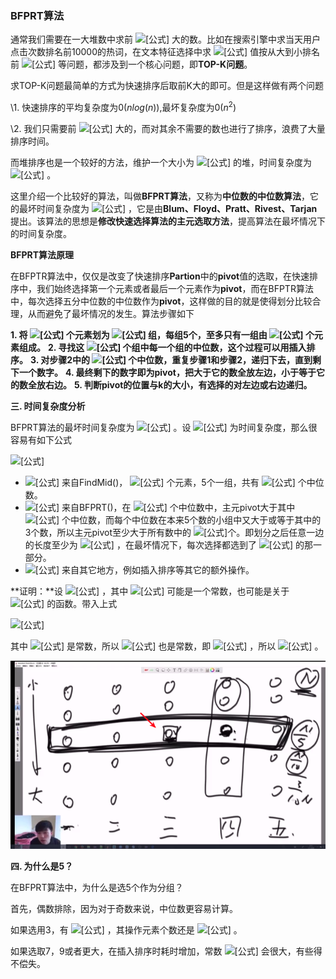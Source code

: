 ### BFPRT算法



通常我们需要在一大堆数中求前 ![[公式]](https://www.zhihu.com/equation?tex=k) 大的数。比如在搜索引擎中求当天用户点击次数排名前10000的热词，在文本特征选择中求 ![[公式]](https://www.zhihu.com/equation?tex=tf-idf) 值按从大到小排名前 ![[公式]](https://www.zhihu.com/equation?tex=k) 等问题，都涉及到一个核心问题，即**TOP-K问题**。



求TOP-K问题最简单的方式为快速排序后取前K大的即可。但是这样做有两个问题

\1. 快速排序的平均复杂度为$0(nlog(n))$,最坏复杂度为$0(n^2)$

\2. 我们只需要前 ![[公式]](https://www.zhihu.com/equation?tex=k) 大的，而对其余不需要的数也进行了排序，浪费了大量排序时间。

而堆排序也是一个较好的方法，维护一个大小为 ![[公式]](https://www.zhihu.com/equation?tex=k) 的堆，时间复杂度为 ![[公式]](https://www.zhihu.com/equation?tex=O%28n%5Clog%28k%29%29) 。



这里介绍一个比较好的算法，叫做**BFPRT算法**，又称为**中位数的中位数算法**，它的最坏时间复杂度为 ![[公式]](https://www.zhihu.com/equation?tex=O%28n%29) ，它是由**Blum、Floyd、Pratt、Rivest、Tarjan**提出。该算法的思想是**修改快速选择算法的主元选取方法**，提高算法在最坏情况下的时间复杂度。



**BFPRT算法原理**

在BFPTR算法中，仅仅是改变了快速排序**Partion**中的**pivot**值的选取，在快速排序中，我们始终选择第一个元素或者最后一个元素作为**pivot**，而在BFPTR算法中，每次选择五分中位数的中位数作为**pivot**，这样做的目的就是使得划分比较合理，从而避免了最坏情况的发生。算法步骤如下

**1. 将 ![[公式]](https://www.zhihu.com/equation?tex=n) 个元素划为 ![[公式]](https://www.zhihu.com/equation?tex=%5Clfloor+n%2F5%5Crfloor) 组，每组5个，至多只有一组由 ![[公式]](https://www.zhihu.com/equation?tex=n%5Cbmod5) 个元素组成。** 
**2. 寻找这 ![[公式]](https://www.zhihu.com/equation?tex=%5Clceil+n%2F5%5Crceil) 个组中每一个组的中位数，这个过程可以用插入排序。** 
**3. 对步骤2中的 ![[公式]](https://www.zhihu.com/equation?tex=%5Clceil+n%2F5%5Crceil) 个中位数，重复步骤1和步骤2，递归下去，直到剩下一个数字。**
**4. 最终剩下的数字即为pivot，把大于它的数全放左边，小于等于它的数全放右边。** 
**5. 判断pivot的位置与k的大小，有选择的对左边或右边递归。**



**三. 时间复杂度分析**

BFPRT算法的最坏时间复杂度为 ![[公式]](https://www.zhihu.com/equation?tex=O%28n%29) 。设 ![[公式]](https://www.zhihu.com/equation?tex=T%28n%29) 为时间复杂度，那么很容易有如下公式

![[公式]](https://www.zhihu.com/equation?tex=%5C+%5C+%5C+%5C+%5C+%5C+%5C+%5C+%5C+%5C+%5C+%5C+%5C+%5C+%5C+%5C+%5C+%5C+%5C+%5C+%5C+%5C+%5C+%5C+%5C+%5C+T%28n%29%5Cleq+T%28%5Cfrac%7Bn%7D%7B5%7D%29%2BT%28%5Cfrac%7B7n%7D%7B10%7D%29%2Bc%5Ccdot+n)

- ![[公式]](https://www.zhihu.com/equation?tex=T%28%5Cfrac%7Bn%7D%7B5%7D%29) 来自FindMid()， ![[公式]](https://www.zhihu.com/equation?tex=n) 个元素，5个一组，共有 ![[公式]](https://www.zhihu.com/equation?tex=%5Clceil+%5Cfrac%7Bn%7D%7B5%7D%5Crceil) 个中位数。
- ![[公式]](https://www.zhihu.com/equation?tex=T%28%5Cfrac%7B7n%7D%7B10%7D%29) 来自BFPRT()，在 ![[公式]](https://www.zhihu.com/equation?tex=%5Clceil+%5Cfrac%7Bn%7D%7B5%7D%5Crceil) 个中位数中，主元pivot大于其中 ![[公式]](https://www.zhihu.com/equation?tex=%5Cfrac%7B1%7D%7B2%7D%5Ccdot+%5Cfrac%7Bn%7D%7B5%7D%3D%5Cfrac%7Bn%7D%7B10%7D) 个中位数，而每个中位数在本来5个数的小组中又大于或等于其中的3个数，所以主元pivot至少大于所有数中的 ![[公式]](https://www.zhihu.com/equation?tex=%5Cfrac%7Bn%7D%7B10%7D%5Ccdot+3%3D%5Cfrac%7B3n%7D%7B10%7D)个。即划分之后任意一边的长度至少为 ![[公式]](https://www.zhihu.com/equation?tex=%5Cfrac%7B3%7D%7B10%7D) ，在最坏情况下，每次选择都选到了 ![[公式]](https://www.zhihu.com/equation?tex=%5Cfrac%7B7%7D%7B10%7D) 的那一部分。
- ![[公式]](https://www.zhihu.com/equation?tex=c%5Ccdot+n) 来自其它地方，例如插入排序等其它的额外操作。

**证明：**设 ![[公式]](https://www.zhihu.com/equation?tex=T%28n%29%3Dt%5Ccdot+n) ，其中 ![[公式]](https://www.zhihu.com/equation?tex=t) 可能是一个常数，也可能是关于 ![[公式]](https://www.zhihu.com/equation?tex=n) 的函数。带入上式

![[公式]](https://www.zhihu.com/equation?tex=%5C+%5C+%5C+%5C+%5C+%5C+%5C+%5C+%5C+%5C+%5C+%5C+%5C+%5C+%5C+%5C+%5C+%5C+%5C+%5C+%5C+%5C+%5C+%5C+%5C+%5C+t%5Ccdot+n%5Cleq+t%5Ccdot%5Cfrac%7Bn%7D%7B5%7D%2Bt%5Ccdot%5Cfrac%7B7n%7D%7B10%7D%2Bc%5Ccdot+n%5C+%5C+%5CRightarrow+%5C+%5C+t%5Cleq+10c)

其中 ![[公式]](https://www.zhihu.com/equation?tex=c) 是常数，所以 ![[公式]](https://www.zhihu.com/equation?tex=t) 也是常数，即 ![[公式]](https://www.zhihu.com/equation?tex=T%28n%29%5Cleq+10c%5Ccdot+n) ，所以 ![[公式]](https://www.zhihu.com/equation?tex=T%28n%29%3DO%28n%29) 。

![](../image/bfprt1.png)



**四. 为什么是5？**

在BFPRT算法中，为什么是选5个作为分组？

首先，偶数排除，因为对于奇数来说，中位数更容易计算。

如果选用3，有 ![[公式]](https://www.zhihu.com/equation?tex=T%28n%29%3DT%28n%2F3%29%2BT%282n%2F3%29%2Bc%5Ccdot+n) ，其操作元素个数还是 ![[公式]](https://www.zhihu.com/equation?tex=n) 。

如果选取7，9或者更大，在插入排序时耗时增加，常数 ![[公式]](https://www.zhihu.com/equation?tex=c) 会很大，有些得不偿失。

